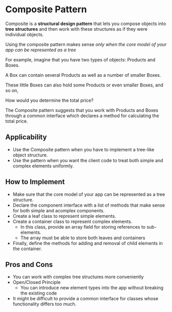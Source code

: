 # Composite Pattern

Composite is a **structural design pattern** that lets you compose objects into **tree structures**
and then work with these structures as if they were individual objects.

Using the composite pattern makes sense *only when the core model of your app can be represented as
a tree*

For example, imagine that you have two types of objects: Products and Boxes.

A Box can contain several Products as well as a number of smaller Boxes.

These little Boxes can also hold some Products or even smaller Boxes, and so on,

How would you determine the total price?

The Composite pattern suggests that you work with Products and Boxes through a common interface
which declares a method for calculating the total price.

## Applicability

- Use the Composite pattern when you have to implement a tree-like object structure.
- Use the pattern when you want the client code to treat both simple and complex elements uniformly.

## How to Implement

- Make sure that the core model of your app can be represented as a tree structure.
- Declare the component interface with a list of methods that make sense for both simple and
  acomplex components.
- Create a leaf class to represent simple elements.
- Create a container class to represent complex elements.
    - In this class, provide an array field for storing references to sub-elements.
    - The array must be able to store both leaves and containers
- Finally, define the methods for adding and removal of child elements in the container.

## Pros and Cons

- You can work with complex tree structures more conveniently
- Open/Closed Principle
    - You can introduce new element types into the app without breaking the existing code
- It might be difficult to provide a common interface for classes whose functionality differs too
  much.